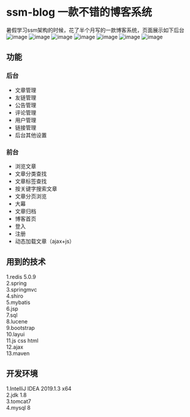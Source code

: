 # ssm-blog 一款不错的博客系统

暑假学习ssm架构的时候，花了半个月写的一款博客系统，页面展示如下后台  
![image](https://github.com/JavaBull-dev/my-ssm-blog/blob/master/img/1.jpg)
![image](https://github.com/JavaBull-dev/my-ssm-blog/blob/master/img/2.jpg)
![image](https://github.com/JavaBull-dev/my-ssm-blog/blob/master/img/3.jpg)
![image](https://github.com/JavaBull-dev/my-ssm-blog/blob/master/img/4.jpg)
![image](https://github.com/JavaBull-dev/my-ssm-blog/blob/master/img/5.jpg)
![image](https://github.com/JavaBull-dev/my-ssm-blog/blob/master/img/6.jpg)
![image](https://github.com/JavaBull-dev/my-ssm-blog/blob/master/img/7.jpg)


## 功能
### 后台
  - 文章管理
  - 友链管理
  - 公告管理
  - 评论管理
  - 用户管理
  - 链接管理
  - 后台其他设置  
### 前台
  - 浏览文章
  - 文章分类查找
  - 文章标签查找
  - 按关键字搜索文章
  - 文章分页浏览
  - 大幕
  - 文章归档
  - 博客首页
  - 登入
  - 注册
  - 动态加载文章（ajax+js）

## 用到的技术
1.redis 5.0.9  
2.spring   
3.springmvc  
4.shiro  
5.mybatis  
6.jsp  
7.sql  
8.lucene  
9.bootstrap  
10.layui  
11.js css html  
12.ajax  
13.maven

## 开发环境
1.IntelliJ IDEA 2019.1.3 x64  
2.jdk 1.8  
3.tomcat7  
4.mysql 8
